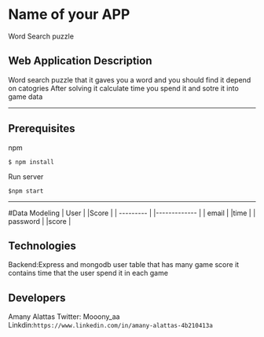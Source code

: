 # Name of your APP

Word Search puzzle

## Web Application Description 

Word search puzzle that it gaves you a word and you should find it 
depend on catogries 
After solving it calculate time you spend it and sotre it into game data

---
## Prerequisites

npm  
```
$ npm install
```

Run server
```
$npm start
```

---

#Data Modeling
| User      | |Score         |
| --------- | |------------- |
| email     | |time          |
| password  | |score         |





## Technologies

Backend:Express and mongodb
user table that has many game score it contains time that the user spend it in each game


## Developers

Amany Alattas
Twitter: Mooony_aa
Linkdin:`https://www.linkedin.com/in/amany-alattas-4b210413a`